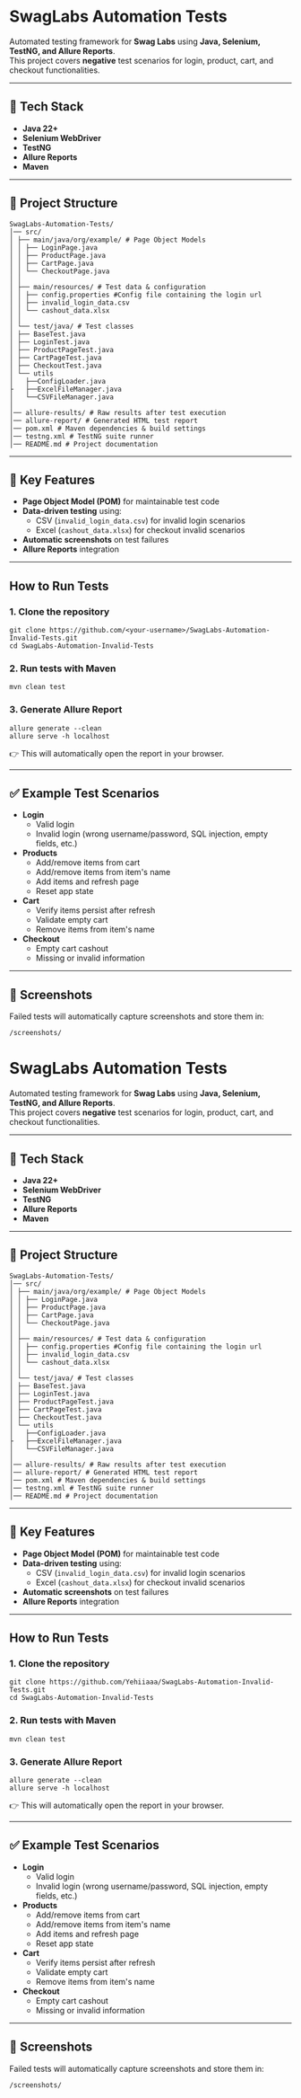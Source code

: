# SwagLabs Automation Tests

Automated testing framework for **Swag Labs** using **Java, Selenium, TestNG, and Allure Reports**.  
This project covers **negative** test scenarios for login, product, cart, and checkout functionalities.

---

## 🚀 Tech Stack
- **Java 22+**
- **Selenium WebDriver**
- **TestNG**
- **Allure Reports**
- **Maven**

---

## 📂 Project Structure
```
SwagLabs-Automation-Tests/
│── src/
│ ├── main/java/org/example/ # Page Object Models
│ │ ├── LoginPage.java
│ │ ├── ProductPage.java
│ │ ├── CartPage.java
│ │ └── CheckoutPage.java
│ │
│ ├── main/resources/ # Test data & configuration
│ │ ├── config.properties #Config file containing the login url
│ │ ├── invalid_login_data.csv
│ │ └── cashout_data.xlsx
│ │
│ └── test/java/ # Test classes
│ ├── BaseTest.java
│ ├── LoginTest.java
│ ├── ProductPageTest.java
│ ├── CartPageTest.java
│ ├── CheckoutTest.java
│ └── utils
│   ├──ConfigLoader.java
├   ├──ExcelFileManager.java
│   └──CSVFileManager.java
│
│── allure-results/ # Raw results after test execution
│── allure-report/ # Generated HTML test report
│── pom.xml # Maven dependencies & build settings
│── testng.xml # TestNG suite runner
│── README.md # Project documentation
```

---
## 🔑 Key Features

- **Page Object Model (POM)** for maintainable test code
- **Data-driven testing** using:
    - CSV (`invalid_login_data.csv`) for invalid login scenarios
    - Excel (`cashout_data.xlsx`) for checkout invalid scenarios
- **Automatic screenshots** on test failures
- **Allure Reports** integration

---

## How to Run Tests

### 1. Clone the repository
```
git clone https://github.com/<your-username>/SwagLabs-Automation-Invalid-Tests.git
cd SwagLabs-Automation-Invalid-Tests
```

### 2. Run tests with Maven
```
mvn clean test
```

### 3. Generate Allure Report
```
allure generate --clean  
allure serve -h localhost
```
👉 This will automatically open the report in your browser.

---

## ✅ Example Test Scenarios
- **Login**
    - Valid login
    - Invalid login (wrong username/password, SQL injection, empty fields, etc.)
- **Products**
    - Add/remove items from cart
    - Add/remove items from item's name
    - Add items and refresh page
    - Reset app state
- **Cart**
    - Verify items persist after refresh
    - Validate empty cart
    - Remove items from item's name
- **Checkout**
    - Empty cart cashout
    - Missing or invalid information
    
    

---

## 📸 Screenshots
Failed tests will automatically capture screenshots and store them in:
```
/screenshots/
```

# SwagLabs Automation Tests

Automated testing framework for **Swag Labs** using **Java, Selenium, TestNG, and Allure Reports**.  
This project covers **negative** test scenarios for login, product, cart, and checkout functionalities.

---

## 🚀 Tech Stack
- **Java 22+**
- **Selenium WebDriver**
- **TestNG**
- **Allure Reports**
- **Maven**

---

## 📂 Project Structure
```
SwagLabs-Automation-Tests/
│── src/
│ ├── main/java/org/example/ # Page Object Models
│ │ ├── LoginPage.java
│ │ ├── ProductPage.java
│ │ ├── CartPage.java
│ │ └── CheckoutPage.java
│ │
│ ├── main/resources/ # Test data & configuration
│ │ ├── config.properties #Config file containing the login url
│ │ ├── invalid_login_data.csv
│ │ └── cashout_data.xlsx
│ │
│ └── test/java/ # Test classes
│ ├── BaseTest.java
│ ├── LoginTest.java
│ ├── ProductPageTest.java
│ ├── CartPageTest.java
│ ├── CheckoutTest.java
│ └── utils
│   ├──ConfigLoader.java
├   ├──ExcelFileManager.java
│   └──CSVFileManager.java
│
│── allure-results/ # Raw results after test execution
│── allure-report/ # Generated HTML test report
│── pom.xml # Maven dependencies & build settings
│── testng.xml # TestNG suite runner
│── README.md # Project documentation
```

---
## 🔑 Key Features

- **Page Object Model (POM)** for maintainable test code
- **Data-driven testing** using:
    - CSV (`invalid_login_data.csv`) for invalid login scenarios
    - Excel (`cashout_data.xlsx`) for checkout invalid scenarios
- **Automatic screenshots** on test failures
- **Allure Reports** integration

---

## How to Run Tests

### 1. Clone the repository
```
git clone https://github.com/Yehiiaaa/SwagLabs-Automation-Invalid-Tests.git
cd SwagLabs-Automation-Invalid-Tests
```

### 2. Run tests with Maven
```
mvn clean test
```

### 3. Generate Allure Report
```
allure generate --clean  
allure serve -h localhost
```
👉 This will automatically open the report in your browser.

---

## ✅ Example Test Scenarios
- **Login**
    - Valid login
    - Invalid login (wrong username/password, SQL injection, empty fields, etc.)
- **Products**
    - Add/remove items from cart
    - Add/remove items from item's name
    - Add items and refresh page
    - Reset app state
- **Cart**
    - Verify items persist after refresh
    - Validate empty cart
    - Remove items from item's name
- **Checkout**
    - Empty cart cashout
    - Missing or invalid information
    
    

---

## 📸 Screenshots
Failed tests will automatically capture screenshots and store them in:
```
/screenshots/
```


